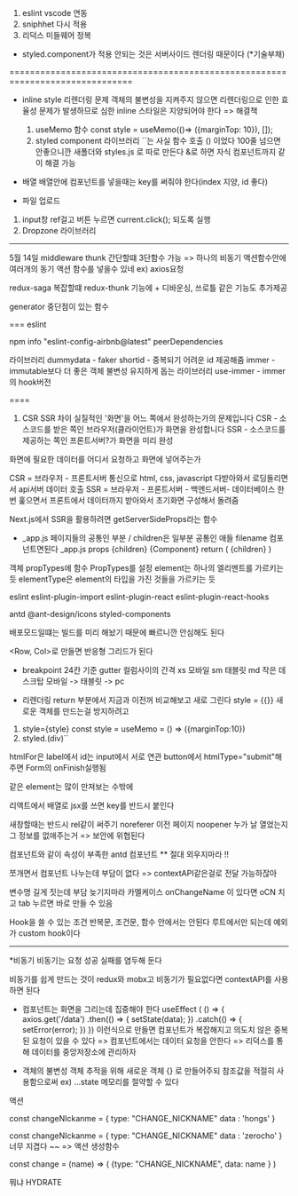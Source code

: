 1. eslint vscode 연동
2. sniphhet 다시 적용
3. 리덕스 미들웨어 정복

- styled.component가 적용 안되는 것은 서버사이드 렌더링 때문이다 (\*기술부채)

==============================================================================

- inline style 리렌더링 문제
  객체의 불변성을 지켜주지 않으면 리렌더링으로 인한 효율성 문제가 발생하므로 심한 inline 스타일은 지양되어야 한다
  => 해결책

  1. useMemo 함수
     const style = useMemo(()=> ({marginTop: 10}), []);
  2. styled component 라이브러리
     ``는 사실 함수 호출 () 이었다
     100줄 넘으면 안좋으니깐 새폴더와 styles.js 로 따로 만든다
     &로 하면 자식 컴포넌트까지 같이 해결 가능

- 배열
  배열안에 컴포넌트를 넣을때는 key를 써줘야 한다(index 지양, id 좋다)

- 파일 업로드

1. input창 ref걸고 버튼 누르면 current.click(); 되도록 실행
2. Dropzone 라이브러리

---

5월 14일
middleware thunk 간단할떄
3단함수 가능
=> 하나의 비동기 액션함수안에 여러개의 동기 액션 함수를 넣을수 있네 ex) axios요청

redux-saga 복잡할떄
redux-thunk 기능에 + 디바운싱, 쓰로틀 같은 기능도 추가제공

generator 중단점이 있는 함수

===
eslint

npm info "eslint-config-airbnb@latest" peerDependencies

라이브러리
dummydata - faker
shortid - 중복되기 어려운 id 제공해줌
immer - immutable보다 더 좋은 객체 불변성 유지하게 돕는 라이브러리
use-immer - immer의 hook버전

====

1. CSR SSR 차이
   실질적인 '화면'을 어느 쪽에서 완성하는가의 문제입니다
   CSR - 소스코드를 받은 쪽인 브라우저(클라이언트)가 화면을 완성합니다
   SSR - 소스코드를 제공하는 쪽인 프론트서버?가 화면을 미리 완성

화면에 필요한 데이터를 어디서 요청하고 화면에 넣어주는가

CSR = 브라우저 - 프론트서버 통신으로 html, css, javascript 다받아와서 로딩돌리면서 api서버 데이터 호출
SSR = 브라우저 - 프론트서버 - 백엔드서버- 데이터베이스 한번 훑으면서 프론트에서 데이터까지 받아와서 초기화면 구성해서 돌려줌

Next.js에서 SSR을 활용하려면 getServerSideProps라는 함수

- \_app.js 페이지들의 공통인 부분 / children은 일부분 공통인 애들
  filename 컴포넌트면된다 \_app.js
  props {children} {Component}
  return ( {children} <Component />)

객체 propTypes에 함수 PropTypes를 설정
element는 하나의 엘리멘트를 가르키는 듯
elementType은 element의 타입을 가진 것들을 가르키는 듯

eslint
eslint-plugin-import
eslint-plugin-react
eslint-plugin-react-hooks

antd @ant-design/icons
styled-components

배포모드일떄는 빌드를 미리 해놨기 때문에 빠르니깐 안심해도 된다

<Row, Col>로 만들면 반응형 그리드가 된다

- breakpoint 24칸 기준
  gutter 컬럼사이의 간격
  xs 모바일 sm 태블릿 md 작은 데스크탑
  모바일 -> 태블릿 -> pc

* 리렌더링
  return 부분에서 지금과 이전꺼 비교해보고 새로 그린다
  style = {{}} 새로운 객체를 만드는걸 방지하려고

1. style={style}
   const style = useMemo = () => ({marginTop:10})
2. styled.(div)``

htmlFor은 label에서 id는 input에서 서로 연관
button에서 htmlType="submit"해주면 Form의 onFinish실행됨

<Card> 같은 element는 많이 만져보는 수밖에

리액트에서 배열로 jsx를 쓰면 key를 반드시 붙인다

<a target="_blank" rel="noreferrer noopener">
새창할때는 반드시 rel같이 써주기
noreferer 이전 페이지
noopener 누가 날 열었는지
그 정보를 없애주는거
=> 보안에 위협된다

<List> 컴포넌트와 같이 속성이 부족한 antd 컴포넌트
\*\* 절대 외우지마라 !!

쪼개면서 컴포넌트 나누는데 부담이 없다
=> contextAPI같은걸로 전달 가능하잖아

변수명 길게 짓는데 부담 늦기지마라
카멜케이스 onChangeName 이 있다면
oCN 치고 tab 누르면 바로 만들 수 있음

Hook을 쓸 수 있는 조건
반복문, 조건문, 함수 안에서는 안된다
루트에서만 되는데
예외가 custom hook이다

---

\*비동기
비동기는 요청 성공 실패를 염두해 둔다

비동기를 쉽게 만드는 것이 redux와 mobx고 비동기가 필요없다면 contextAPI를 사용하면 된다

- 컴포넌트는 화면을 그리는데 집중해야 한다
  useEffect ( () => {
  axios.get('/data')
  .then(() => {
  setState(data);
  })
  .catch(() => {
  setError(error);
  })
  })
  이런식으로 만들면 컴포넌트가 복잡해지고 의도치 않은 중복된 요청이 있을 수 있다
  => 컴포넌트에서는 데이터 요청을 안한다
  => 리덕스를 통해 데이터를 중앙저장소에 관리하자

- 객체의 불변성
  객체 추적을 위해 새로운 객체 {} 로 만들어주되
  참조값을 적절히 사용함으로써 ex) ...state
  메모리를 절약할 수 있다

액션

const changeNIckanme = {
type: "CHANGE_NICKNAME"
data : 'hongs'
}

const changeNIckanme = {
type: "CHANGE_NICKNAME"
data : 'zerocho'
}
너무 지겹다 ~~ => 액션 생성함수

const change = (name) => (
{type: "CHANGE_NICKNAME",
data: name
}
)

뭐냐 HYDRATE
